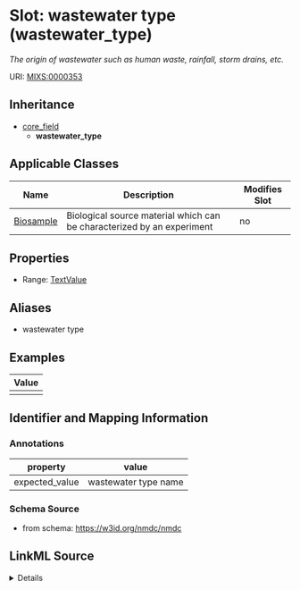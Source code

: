 # Slot: wastewater type (wastewater_type)


_The origin of wastewater such as human waste, rainfall, storm drains, etc._



URI: [MIXS:0000353](https://w3id.org/mixs/0000353)




## Inheritance

* [core_field](core_field.md)
    * **wastewater_type**





## Applicable Classes

| Name | Description | Modifies Slot |
| --- | --- | --- |
[Biosample](Biosample.md) | Biological source material which can be characterized by an experiment |  no  |







## Properties

* Range: [TextValue](TextValue.md)



## Aliases


* wastewater type




## Examples

| Value |
| --- |
|  |

## Identifier and Mapping Information





### Annotations

| property | value |
| --- | --- |
| expected_value | wastewater type name || occurrence | 1 |



### Schema Source


* from schema: https://w3id.org/nmdc/nmdc




## LinkML Source

<details>
```yaml
name: wastewater_type
annotations:
  expected_value:
    tag: expected_value
    value: wastewater type name
  occurrence:
    tag: occurrence
    value: '1'
description: The origin of wastewater such as human waste, rainfall, storm drains,
  etc.
title: wastewater type
examples:
- value: ''
from_schema: https://w3id.org/nmdc/nmdc
aliases:
- wastewater type
rank: 1000
is_a: core field
string_serialization: '{text}'
slot_uri: MIXS:0000353
multivalued: false
alias: wastewater_type
domain_of:
- Biosample
range: TextValue

```
</details>